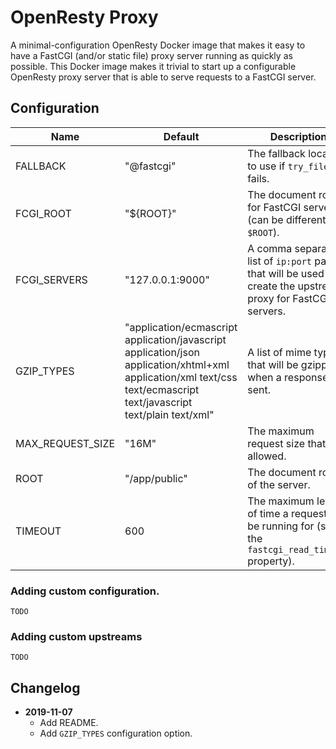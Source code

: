 OpenResty Proxy
===============

A minimal-configuration OpenResty Docker image that makes it easy to have a FastCGI (and/or static file) proxy server
running as quickly as possible. This Docker image makes it trivial to start up a configurable OpenResty proxy server
that is able to serve requests to a FastCGI server.

## Configuration

| Name             | Default                                                                                                                                                             | Description                                                                                                   |
|------------------|---------------------------------------------------------------------------------------------------------------------------------------------------------------------|---------------------------------------------------------------------------------------------------------------|
| FALLBACK         | "@fastcgi"                                                                                                                                                          | The fallback location to use if `try_files` fails.                                                            |
| FCGI_ROOT        | "${ROOT}"                                                                                                                                                           | The document root for FastCGI servers (can be different to `$ROOT`).                                          |
| FCGI_SERVERS     | "127.0.0.1:9000"                                                                                                                                                    | A comma separated list of `ip:port` pairs that will be used to create the upstream proxy for FastCGI servers. |
| GZIP_TYPES       | "application/ecmascript application/javascript application/json application/xhtml+xml application/xml text/css text/ecmascript text/javascript text/plain text/xml" | A list of mime types that will be gzipped when a response is sent.                                            |
| MAX_REQUEST_SIZE | "16M"                                                                                                                                                               | The maximum request size that is allowed.                                                                     |
| ROOT             | "/app/public"                                                                                                                                                       | The document root of the server.                                                                              |
| TIMEOUT          | 600                                                                                                                                                                 | The maximum length of time a request can be running for (sets the `fastcgi_read_timeout` property).           |

### Adding custom configuration.

    TODO

### Adding custom upstreams

    TODO

## Changelog

* **2019-11-07**
    * Add README.
    * Add `GZIP_TYPES` configuration option.
    
